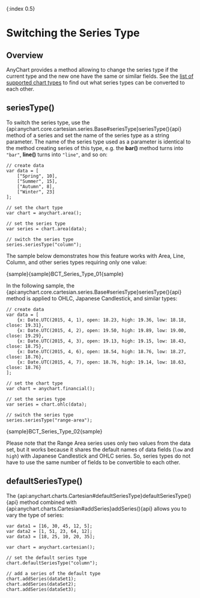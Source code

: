 {:index 0.5}
# Switching the Series Type

## Overview

AnyChart provides a method allowing to change the series type if the current type and the new one have the same or similar fields. See the [list of supported chart types](../Quick_Start/Supported_Charts_Types) to find out what series types can be converted to each other.

## seriesType()

To switch the series type, use the {api:anychart.core.cartesian.series.Base#seriesType}seriesType(){api} method of a series and set the name of the series type as a string parameter. The name of the series type used as a parameter is identical to the method creating series of this type, e.g. the **bar()** method turns into `"bar"`, **line()** turns into `"line"`, and so on:

```
// create data
var data = [
    ["Spring", 10], 
    ["Summer", 15],
    ["Autumn", 8],
    ["Winter", 23]
];

// set the chart type
var chart = anychart.area();

// set the series type
var series = chart.area(data);

// switch the series type
series.seriesType("column");
```

The sample below demonstrates how this feature works with Area, Line, Column, and other series types requiring only one value:

{sample}{sample}BCT\_Series\_Type\_01{sample}

In the following sample, the {api:anychart.core.cartesian.series.Base#seriesType}seriesType(){api} method is applied to OHLC, Japanese Candlestick, and similar types:

```
// create data
var data = [
    {x: Date.UTC(2015, 4, 1), open: 18.23, high: 19.36, low: 18.18, close: 19.31},
    {x: Date.UTC(2015, 4, 2), open: 19.50, high: 19.89, low: 19.00, close: 19.29},
    {x: Date.UTC(2015, 4, 3), open: 19.13, high: 19.15, low: 18.43, close: 18.75},
    {x: Date.UTC(2015, 4, 6), open: 18.54, high: 18.76, low: 18.27, close: 18.76},
    {x: Date.UTC(2015, 4, 7), open: 18.76, high: 19.14, low: 18.63, close: 18.76}
];

// set the chart type
var chart = anychart.financial();

// set the series type 
var series = chart.ohlc(data);

// switch the series type
series.seriesType("range-area");
```

{sample}BCT\_Series\_Type\_02{sample}

Please note that the Range Area series uses only two values from the data set, but it works because it shares the default names of data fields (`low` and `high`) with Japanese Candlestick and OHLC series. So, series types do not have to use the same number of fields to be convertible to each other.

## defaultSeriesType()

The {api:anychart.charts.Cartesian#defaultSeriesType}defaultSeriesType(){api} method combined with {api:anychart.charts.Cartesian#addSeries}addSeries(){api} allows you to vary the type of series:

```
var data1 = [16, 30, 45, 12, 5];
var data2 = [1, 51, 23, 64, 12];
var data3 = [18, 25, 10, 20, 35];

var chart = anychart.cartesian();

// set the default series type
chart.defaultSeriesType("column");

// add a series of the default type
chart.addSeries(dataSet1);
chart.addSeries(dataSet2);
chart.addSeries(dataSet3);
```

